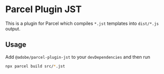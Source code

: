 # Parcel Plugin JST

This is a plugin for Parcel which compiles `*.jst` templates into `dist/*.js` output. 

## Usage

Add `@adobe/parcel-plugin-jst` to your `devDependencies` and then run

```bash
npx parcel build src/*.jst
```